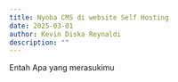 ```yaml
---
title: Nyoba CMS di website Self Hosting
date: 2025-03-01
author: Kevin Diska Reynaldi
description: ""
---
```

Entah Apa yang merasukimu
